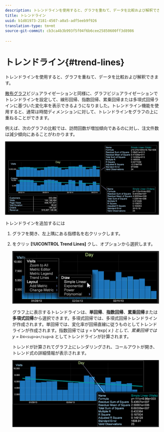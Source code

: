 ```yaml
---
description: トレンドラインを使用すると、グラフを重ねて、データを比較および解釈できます。
title: トレンドライン
uuid: b1d81973-2181-4507-a0a5-adf5eeb9f926
translation-type: tm+mt
source-git-commit: cb3ca4b3b993f5f04f6b6cee25850600ff3d8986

---
```



# トレンドライン{#trend-lines}

トレンドラインを使用すると、グラフを重ねて、データを比較および解釈できます。

[散布グラフ](https://docs.adobe.com/content/help/en/data-workbench/using/client/analysis-visualizations/c-scat-plots.html)ビジュアライゼーションと同様に、グラフビジュアライゼーションでトレンドラインを設定して、線形回帰、指数回帰、累乗回帰または多項式回帰ラインに基づいた変化率を表示できるようになりました。トレンドライン機能を使用すると、通常は時間ディメンションに対して、トレンドラインをグラフの上に重ねることができます。

例えば、次のグラフの比較では、訪問回数が増加傾向であるのに対し、注文件数は減少傾向にあることがわかります。

![](assets/trend_line.png)

トレンドラインを追加するには

1. グラフを開き、左上隅にある指標名を右クリックします。
1. をクリッ **[!UICONTROL Trend Lines]** クし、オプションから選択します。

   ![](assets/trend_line_graph.png)

   グラフ上に表示するトレンドラインは、**単回帰**、**指数回帰**、**累乗回帰**&#x200B;または&#x200B;**多項式回帰**&#x200B;から選択できます。多項式回帰では、多項式回帰トレンドラインが作成されます。単回帰では、変化率が回帰直線に従うものとしてトレンドラインが作成されます。指数回帰では y = b*exp( *x ) として、累乗回帰では y = b*x`<sup>a</sup>`a としてトレンドラインが計算されます。

   トレンドが計算されてグラフ上にレンダリングされ、コールアウトが開き、トレンド式の詳細情報が表示されます。

   ![](assets/trend_line_detail.png)

